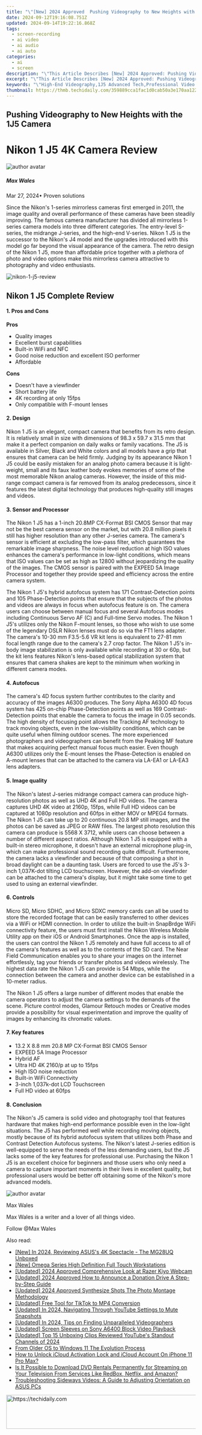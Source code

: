 ```yaml
---
title: "\"[New] 2024 Approved  Pushing Videography to New Heights with the 1J5 Camera\""
date: 2024-09-12T19:16:08.751Z
updated: 2024-09-14T19:22:16.868Z
tags: 
  - screen-recording
  - ai video
  - ai audio
  - ai auto
categories: 
  - ai
  - screen
description: "\"This Article Describes [New] 2024 Approved: Pushing Videography to New Heights with the 1J5 Camera\""
excerpt: "\"This Article Describes [New] 2024 Approved: Pushing Videography to New Heights with the 1J5 Camera\""
keywords: "\"High-End Videography,1J5 Advanced Tech,Professional Video Gear,Elevated Cinematic Quality,Innovative Filming Tools,Premium Camera Solutions,Cutting-Edge Recording Devices\""
thumbnail: https://thmb.techidaily.com/359889cca1fac1d0cab50a3e170aa122469e4b901fffff3859c0a0ef7a4f048d.jpg
---
```


## Pushing Videography to New Heights with the 1J5 Camera

# Nikon 1 J5 4K Camera Review

![author avatar](https://images.wondershare.com/filmora/article-images/max-wales-author.jpg)

##### Max Wales

 Mar 27, 2024• Proven solutions

 Since the Nikon's 1-series mirrorless cameras first emerged in 2011, the image quality and overall performance of these cameras have been steadily improving. The famous camera manufacturer has divided all mirrorless 1-series camera models into three different categories. The entry-level S-series, the midrange J-series, and the high-end V-series. Nikon 1 J5 is the successor to the Nikon's J4 model and the upgrades introduced with this model go far beyond the visual appearance of the camera. The retro design of the Nikon 1 J5, more than affordable price together with a plethora of photo and video options make this mirrorless camera attractive to photography and video enthusiasts.

![nikon-1-j5-review](https://images.wondershare.com/filmora/article-images/nikon-1-j5-review.jpg)

## Nikon 1 J5 Complete Review

#### 1. Pros and Cons

**Pros**

* Quality images
* Excellent burst capabilities
* Built-in WiFi and NFC
* Good noise reduction and excellent ISO performer
* Affordable

**Cons**

* Doesn't have a viewfinder
* Short battery life
* 4K recording at only 15fps
* Only compatible with F-mount lenses

#### 2. Design

 Nikon 1 J5 is an elegant, compact camera that benefits from its retro design. It is relatively small in size with dimensions of 98.3 x 59.7 x 31.5 mm that make it a perfect companion on daily walks or family vacations. The J5 is available in Silver, Black and White colors and all models have a grip that ensures that camera can be held firmly. Judging by its appearance Nikon 1 J5 could be easily mistaken for an analog photo camera because it is light-weight, small and its faux leather body evokes memories of some of the most memorable Nikon analog cameras. However, the inside of this mid-range compact camera is far removed from its analog predecessors, since it features the latest digital technology that produces high-quality still images and videos.

#### 3. Sensor and Processor

 The Nikon 1 J5 has a 1-inch 20.8MP CX-Format BSI CMOS Sensor that may not be the best camera sensor on the market, but with 20.8 million pixels it still has higher resolution than any other J-series camera. The camera's sensor is efficient at excluding the low-pass filter, which guarantees the remarkable image sharpness. The noise level reduction at high ISO values enhances the camera's performance in low-light conditions, which means that ISO values can be set as high as 12800 without jeopardizing the quality of the images. The CMOS sensor is paired with the EXPEED 5A Image Processor and together they provide speed and efficiency across the entire camera system.

 The Nikon 1 J5's hybrid autofocus system has 171 Contrast-Detection points and 105 Phase-Detection points that ensure that the subjects of the photos and videos are always in focus when autofocus feature is on. The camera users can choose between manual focus and several Autofocus modes including Continuous Servo AF (C) and Full-time Servo modes. The Nikon 1 J5's utilizes only the Nikon F-mount lenses, so those who wish to use some of the legendary DSLR Nikon lenses must do so via the FT1 lens adapter. The camera's 10-30 mm F3.5-5.6 VR kit lens is equivalent to 27-81 mm focal length range due to the camera's 2.7 crop factor. The Nikon 1 J5's in-body image stabilization is only available while recording at 30 or 60p, but the kit lens features Nikon's lens-based optical stabilization system that ensures that camera shakes are kept to the minimum when working in different camera modes.

#### 4. Autofocus

 The camera's 4D focus system further contributes to the clarity and accuracy of the images A6300 produces. The Sony Alpha A6300 4D focus system has 425 on-chip Phase-Detection points as well as 169 Contrast-Detection points that enable the camera to focus the image in 0.05 seconds. The high density of focusing point allows the Tracking AF technology to track moving objects, even in the low-visibility conditions, which can be quite useful when filming outdoor scenes. The more experienced photographers and videographers can benefit from the Peaking MF feature that makes acquiring perfect manual focus much easier. Even though A6300 utilizes only the E-mount lenses the Phase-Detection is enabled on A-mount lenses that can be attached to the camera via LA-EA1 or LA-EA3 lens adapters.

#### 5. Image quality

 The Nikon's latest J-series midrange compact camera can produce high-resolution photos as well as UHD 4K and Full HD videos. The camera captures UHD 4K video at 2160p, 15fps, while Full HD videos can be captured at 1080p resolution and 60fps in either MOV or MPEG4 formats. The Nikon 1 J5 can take up to 20 continuous 20.8 MP still images, and the photos can be saved as JPEG or RAW files. The largest photo resolution this camera can produce is 5568 X 3712, while users can choose between a number of different aspect ratios. Although Nikon 1 J5 is equipped with a built-in stereo microphone, it doesn't have an external microphone plug-in, which can make professional sound recording quite difficult. Furthermore, the camera lacks a viewfinder and because of that composing a shot in broad daylight can be a daunting task. Users are forced to use the J5's 3-inch 1,037K-dot tilting LCD touchscreen. However, the add-on viewfinder can be attached to the camera's display, but it might take some time to get used to using an external viewfinder.

#### 6. Controls

 Micro SD, Micro SDHC, and Micro SDXC memory cards can all be used to store the recorded footage that can be easily transferred to other devices via a WiFi or HDMI connection. In order to utilize the built-in SnapBrdge WiFi connectivity feature, the users must first install the Nikon Wireless Mobile Utility app on their iOS or Android Smartphones. Once the app is installed, the users can control the Nikon 1 J5 remotely and have full access to all of the camera's features as well as to the contents of the SD card. The Near Field Communication enables you to share your images on the internet effortlessly, tag your friends or transfer photos and videos wirelessly. The highest data rate the Nikon 1 J5 can provide is 54 Mbps, while the connection between the camera and another device can be established in a 10-meter radius.

 The Nikon 1 J5 offers a large number of different modes that enable the camera operators to adjust the camera settings to the demands of the scene. Picture control modes, Glamour Retouch modes or Creative modes provide a possibility for visual experimentation and improve the quality of images by enhancing its chromatic values.

#### 7. Key features

* 13.2 X 8.8 mm 20.8 MP CX-Format BSI CMOS Sensor
* EXPEED 5A Image Processor
* Hybrid AF
* Ultra HD 4K 2160/p at up to 15fps
* High ISO noise reduction
* Built-in WiFi Connectivity
* 3-inch 1,037k-dot LCD Touchscreen
* Full HD video at 60fps

#### 8. Conclusion

 The Nikon's J5 camera is solid video and photography tool that features hardware that makes high-end performance possible even in the low-light situations. The J5 has performed well while recording moving objects, mostly because of its hybrid autofocus system that utilizes both Phase and Contrast Detection Autofocus systems. The Nikon's latest J-series edition is well-equipped to serve the needs of the less demanding users, but the J5 lacks some of the key features for professional use. Purchasing the Nikon 1 J5 is an excellent choice for beginners and those users who only need a camera to capture important moments in their lives in excellent quality, but professional users would be better off obtaining some of the Nikon's more advanced models.

![author avatar](https://images.wondershare.com/filmora/article-images/max-wales-author.jpg)

Max Wales

Max Wales is a writer and a lover of all things video.

Follow @Max Wales


<ins class="adsbygoogle"
     style="display:block"
     data-ad-format="autorelaxed"
     data-ad-client="ca-pub-7571918770474297"
     data-ad-slot="1223367746"></ins>



<ins class="adsbygoogle"
     style="display:block"
     data-ad-client="ca-pub-7571918770474297"
     data-ad-slot="8358498916"
     data-ad-format="auto"
     data-full-width-responsive="true"></ins>


<span class="atpl-alsoreadstyle">Also read:</span>
<div><ul>
<li><a href="https://article-files.techidaily.com/new-in-2024-reviewing-asuss-4k-spectacle-the-mg28uq-unboxed/"><u>[New] In 2024, Reviewing ASUS's 4K Spectacle - The MG28UQ Unboxed</u></a></li>
<li><a href="https://article-files.techidaily.com/new-omega-series-high-definition-full-touch-workstations/"><u>[New] Omega Series High Definition Full Touch Workstations</u></a></li>
<li><a href="https://video-capture.techidaily.com/updated-2024-approved-comprehensive-look-at-razer-kiyo-webcam/"><u>[Updated] 2024 Approved Comprehensive Look at Razer Kiyo Webcam</u></a></li>
<li><a href="https://article-files.techidaily.com/updated-2024-approved-how-to-announce-a-donation-drive-a-step-by-step-guide/"><u>[Updated] 2024 Approved How to Announce a Donation Drive A Step-by-Step Guide</u></a></li>
<li><a href="https://article-files.techidaily.com/updated-2024-approved-synthesize-shots-the-photo-montage-methodology/"><u>[Updated] 2024 Approved Synthesize Shots The Photo Montage Methodology</u></a></li>
<li><a href="https://tiktok-videos.techidaily.com/updated-free-tool-for-tiktok-to-mp4-conversion/"><u>[Updated] Free Tool for TikTok to MP4 Conversion</u></a></li>
<li><a href="https://article-files.techidaily.com/updated-in-2024-navigating-through-youtube-settings-to-mute-snapshots/"><u>[Updated] In 2024, Navigating Through YouTube Settings to Mute Snapshots</u></a></li>
<li><a href="https://article-files.techidaily.com/updated-in-2024-tips-on-finding-unparalleled-videographers/"><u>[Updated] In 2024, Tips on Finding Unparalleled Videographers</u></a></li>
<li><a href="https://extra-support.techidaily.com/updated-screen-sleeves-on-sony-a6400-block-video-playback/"><u>[Updated] Screen Sleeves on Sony A6400 Block Video Playback</u></a></li>
<li><a href="https://some-guidance.techidaily.com/updated-top-15-unboxing-clips-reviewed-youtubes-standout-channels-of-2024/"><u>[Updated] Top 15 Unboxing Clips Reviewed YouTube's Standout Channels of 2024</u></a></li>
<li><a href="https://extra-tips.techidaily.com/from-older-os-to-windows-11-the-evolution-process/"><u>From Older OS to Windows 11 The Evolution Process</u></a></li>
<li><a href="https://activate-lock.techidaily.com/how-to-unlock-icloud-activation-lock-and-icloud-account-on-iphone-11-pro-max-by-drfone-ios/"><u>How to Unlock iCloud Activation Lock and iCloud Account On iPhone 11 Pro Max?</u></a></li>
<li><a href="https://blog-min.techidaily.com/is-it-possible-to-download-dvd-rentals-permanently-for-streaming-on-your-television-from-services-like-redbox-netflix-and-amazon/"><u>Is It Possible to Download DVD Rentals Permanently for Streaming on Your Television From Services Like RedBox, Netflix, and Amazon?</u></a></li>
<li><a href="https://driver-error.techidaily.com/troubleshooting-sideways-videos-a-guide-to-adjusting-orientation-on-asus-pcs/"><u>Troubleshooting Sideways Videos: A Guide to Adjusting Orientation on ASUS PCs</u></a></li>
</ul></div>

<!-- affiliate ads begin -->
<a href="https://aidotcom.pxf.io/c/5597632/2134501/19576" target="_top" id="2134501">
  <img src="//a.impactradius-go.com/display-ad/19576-2134501" border="0" alt="https://techidaily.com" width="640" height="90"/>
</a>
<img height="0" width="0" src="https://aidotcom.pxf.io/i/5597632/2134501/19576" style="position:absolute;visibility:hidden;" border="0" />
<!-- affiliate ads end -->

